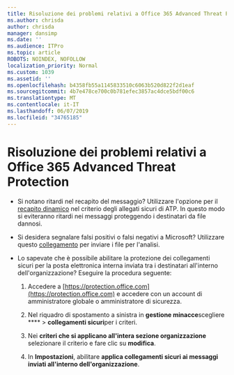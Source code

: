 ```yaml
---
title: Risoluzione dei problemi relativi a Office 365 Advanced Threat Protection
ms.author: chrisda
author: chrisda
manager: dansimp
ms.date: ''
ms.audience: ITPro
ms.topic: article
ROBOTS: NOINDEX, NOFOLLOW
localization_priority: Normal
ms.custom: 1039
ms.assetid: ''
ms.openlocfilehash: b4358fb55a1145833510c6063b520d822f2d1eaf
ms.sourcegitcommit: 4b7e478ce700c0b781efec3857ac4dce5bdf00c6
ms.translationtype: MT
ms.contentlocale: it-IT
ms.lasthandoff: 06/07/2019
ms.locfileid: "34765185"
---
```

# <a name="troubleshooting-office-365-advanced-threat-protection"></a>Risoluzione dei problemi relativi a Office 365 Advanced Threat Protection

- Si notano ritardi nel recapito del messaggio? Utilizzare l'opzione per il [recapito dinamico](https://docs.microsoft.com/office365/securitycompliance/dynamic-delivery-and-previewing) nel criterio degli allegati sicuri di ATP. In questo modo si eviteranno ritardi nei messaggi proteggendo i destinatari da file dannosi.

- Si desidera segnalare falsi positivi o falsi negativi a Microsoft? Utilizzare questo [collegamento](https://www.microsoft.com/wdsi/filesubmission/) per inviare i file per l'analisi.

- Lo sapevate che è possibile abilitare la protezione dei collegamenti sicuri per la posta elettronica interna inviata tra i destinatari all'interno dell'organizzazione? Eseguire la procedura seguente:

  1. Accedere a [https://protection.office.com](https://protection.office.com) e accedere con un account di amministratore globale o amministratore di sicurezza.

  2. Nel riquadro di spostamento a sinistra in **gestione minacce**scegliere **** \> **collegamenti sicuri**per i criteri.

  3. Nei **criteri che si applicano all'intera sezione organizzazione** selezionare il criterio e fare clic su **modifica**.

  4. In **Impostazioni**, abilitare **applica collegamenti sicuri ai messaggi inviati all'interno dell'organizzazione**.
